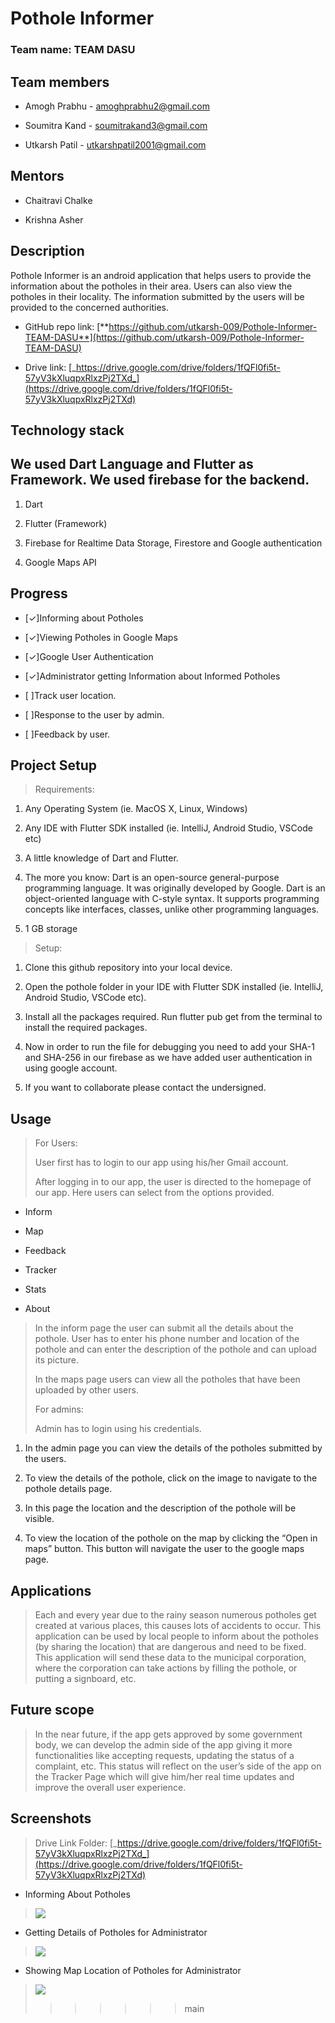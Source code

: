 # Pothole Informer

### Team name: TEAM DASU

## Team members

- Amogh Prabhu - amoghprabhu2@gmail.com

- Soumitra Kand - soumitrakand3@gmail.com

- Utkarsh Patil - utkarshpatil2001@gmail.com

## Mentors

- Chaitravi Chalke

- Krishna Asher

## Description

Pothole Informer is an android application that helps users to provide
the information about the potholes in their area. Users can also view
the potholes in their locality. The information submitted by the users
will be provided to the concerned authorities.

- GitHub repo link:
  [**https://github.com/utkarsh-009/Pothole-Informer-TEAM-DASU**](https://github.com/utkarsh-009/Pothole-Informer-TEAM-DASU)

- Drive link:
  [_https://drive.google.com/drive/folders/1fQFl0fi5t-57yV3kXluqpxRlxzPj2TXd_](https://drive.google.com/drive/folders/1fQFl0fi5t-57yV3kXluqpxRlxzPj2TXd)

## Technology stack

## We used Dart Language and Flutter as Framework. We used firebase for the backend.

1.  Dart

2.  Flutter (Framework)

3.  Firebase for Realtime Data Storage, Firestore and Google
    authentication

4.  Google Maps API

## Progress

- [✓]Informing about Potholes

- [✓]Viewing Potholes in Google Maps

- [✓]Google User Authentication

- [✓]Administrator getting Information about Informed Potholes

- [ ]Track user location.

- [ ]Response to the user by admin.

- [ ]Feedback by user.

## Project Setup

> Requirements:

1.  Any Operating System (ie. MacOS X, Linux, Windows)

2.  Any IDE with Flutter SDK installed (ie. IntelliJ, Android Studio, VSCode etc)

3.  A little knowledge of Dart and Flutter.

4.  The more you know: Dart is an open-source general-purpose programming language. It was originally developed by Google. Dart is an object-oriented language with C-style syntax. It supports programming concepts like interfaces, classes, unlike other programming languages.

5.  1 GB storage

> Setup:

1.  Clone this github repository into your local device.

2.  Open the pothole folder in your IDE with Flutter SDK installed (ie. IntelliJ, Android Studio, VSCode etc).

3.  Install all the packages required. Run flutter pub get from the terminal to install the required packages.

4.  Now in order to run the file for debugging you need to add your SHA-1 and SHA-256 in our firebase as we have added user authentication in using google account.

5.  If you want to collaborate please contact the undersigned.

## Usage

> For Users:
>
> User first has to login to our app using his/her Gmail account.
>
> After logging in to our app, the user is directed to the homepage of
> our app. Here users can select from the options provided.

- Inform

- Map

- Feedback

- Tracker

- Stats

- About

> In the inform page the user can submit all the details about the
> pothole. User has to enter his phone number and location of the
> pothole and can enter the description of the pothole and can upload
> its picture.
>
> In the maps page users can view all the potholes that have been
> uploaded by other users.
>
> For admins:
>
> Admin has to login using his credentials.

1.  In the admin page you can view the details of the potholes submitted
    by the users.

2.  To view the details of the pothole, click on the image to navigate
    to the pothole details page.

3.  In this page the location and the description of the pothole will
    be visible.

4.  To view the location of the pothole on the map by clicking the “Open
    in maps” button. This button will navigate the user to the google
    maps page.

## Applications

> Each and every year due to the rainy season numerous potholes get
> created at various places, this causes lots of accidents to occur.
> This application can be used by local people to inform about the
> potholes (by sharing the location) that are dangerous and need to be
> fixed. This application will send these data to the municipal
> corporation, where the corporation can take actions by filling the
> pothole, or putting a signboard, etc.

## Future scope

> In the near future, if the app gets approved by some government body, we
> can develop the admin side of the app giving it more functionalities
> like accepting requests, updating the status of a complaint, etc. This
> status will reflect on the user’s side of the app on the Tracker Page
> which will give him/her real time updates and improve the overall user
> experience.

## Screenshots

> Drive Link Folder:
> [_https://drive.google.com/drive/folders/1fQFl0fi5t-57yV3kXluqpxRlxzPj2TXd_](https://drive.google.com/drive/folders/1fQFl0fi5t-57yV3kXluqpxRlxzPj2TXd)

- Informing About Potholes

> ![](Images/image1.jpg)

- Getting Details of Potholes for Administrator

> ![](Images/image2.jpg)

- Showing Map Location of Potholes for Administrator

> ![](Images/image3.jpg)
>
> > > > > > > main
